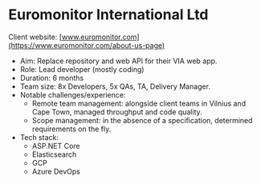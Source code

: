 # Euromonitor International Ltd

Client website: [www.euromonitor.com](https://www.euromonitor.com/about-us-page)

- Aim: Replace repository and web API for their VIA web app.
- Role: Lead developer (mostly coding)
- Duration: 6 months
- Team size: 8x Developers, 5x QAs, TA, Delivery Manager.
- Notable challenges/experience:
    - Remote team management: alongside client teams in Vilnius and Cape Town, managed throughput and code quality.
    - Scope management: in the absence of a specification, determined requirements on the fly.
- Tech stack:
    - ASP.NET Core
    - Elasticsearch
    - GCP
    - Azure DevOps
